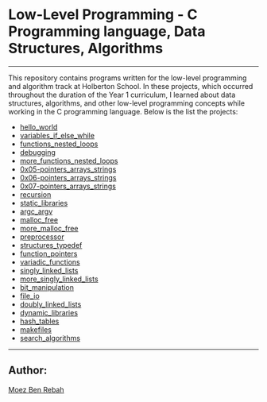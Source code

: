 # Low-Level Programming - C Programming language, Data Structures, Algorithms

<hr>

<p>This repository contains programs written for the low-level programming and algorithm track at Holberton School. In these projects, which occurred throughout the duration of the Year 1 curriculum, I learned about data structures, algorithms, and other low-level programming concepts while working in the C programming language. Below is the list the projects:</p>

- [hello_world ](https://github.com/Boul3ez85/holbertonschool-low_level_programming/tree/master/0x00-hello_world)
- [variables_if_else_while](https://github.com/Boul3ez85/holbertonschool-low_level_programming/tree/master/0x01-variables_if_else_while)
- [functions_nested_loops](https://github.com/Boul3ez85/holbertonschool-low_level_programming/tree/master/0x02-functions_nested_loops)
- [debugging](https://github.com/Boul3ez85/holbertonschool-low_level_programming/tree/master/0x03-debugging)
- [more_functions_nested_loops](https://github.com/Boul3ez85/holbertonschool-low_level_programming/tree/master/0x04-more_functions_nested_loops)
- [0x05-pointers_arrays_strings](https://github.com/Boul3ez85/holbertonschool-low_level_programming/tree/master/0x05-pointers_arrays_strings)
- [0x06-pointers_arrays_strings](https://github.com/Boul3ez85/holbertonschool-low_level_programming/tree/master/0x06-pointers_arrays_strings)
- [0x07-pointers_arrays_strings](https://github.com/Boul3ez85/holbertonschool-low_level_programming/tree/master/0x07-pointers_arrays_strings)
- [recursion](https://github.com/Boul3ez85/holbertonschool-low_level_programming/tree/master/0x08-recursion)
- [static_libraries](https://github.com/Boul3ez85/holbertonschool-low_level_programming/tree/master/0x09-static_libraries)
- [argc_argv](https://github.com/Boul3ez85/holbertonschool-low_level_programming/tree/master/0x0A-argc_argv)
- [malloc_free](https://github.com/Boul3ez85/holbertonschool-low_level_programming/tree/master/0x0B-malloc_free)
- [more_malloc_free](https://github.com/Boul3ez85/holbertonschool-low_level_programming/tree/master/0x0C-more_malloc_free)
- [preprocessor](https://github.com/Boul3ez85/holbertonschool-low_level_programming/tree/master/0x0D-preprocessor)
- [structures_typedef](https://github.com/Boul3ez85/holbertonschool-low_level_programming/tree/master/0x0E-structures_typedef)
- [function_pointers](https://github.com/Boul3ez85/holbertonschool-low_level_programming/tree/master/0x0F-function_pointers)
- [variadic_functions](https://github.com/Boul3ez85/holbertonschool-low_level_programming/tree/master/0x10-variadic_functions)
- [singly_linked_lists](https://github.com/Boul3ez85/holbertonschool-low_level_programming/tree/master/0x12-singly_linked_lists)
- [more_singly_linked_lists](https://github.com/Boul3ez85/holbertonschool-low_level_programming/tree/master/0x13-more_singly_linked_lists)
- [bit_manipulation](https://github.com/Boul3ez85/holbertonschool-low_level_programming/tree/master/0x14-bit_manipulation)
- [file_io](https://github.com/Boul3ez85/holbertonschool-low_level_programming/tree/master/0x15-file_io)
- [doubly_linked_lists](https://github.com/Boul3ez85/holbertonschool-low_level_programming/tree/master/0x17-doubly_linked_lists)
- [dynamic_libraries](https://github.com/Boul3ez85/holbertonschool-low_level_programming/tree/master/0x18-dynamic_libraries)
- [hash_tables](https://github.com/Boul3ez85/holbertonschool-low_level_programming/tree/master/0x1A-hash_tables)
- [makefiles](https://github.com/Boul3ez85/holbertonschool-low_level_programming/tree/master/0x1C-makefiles)
- [search_algorithms](https://github.com/Boul3ez85/holbertonschool-low_level_programming/tree/master/0x1E-search_algorithms)

<hr>

## Author:
[Moez Ben Rebah](https://github.com/Boul3ez85)


